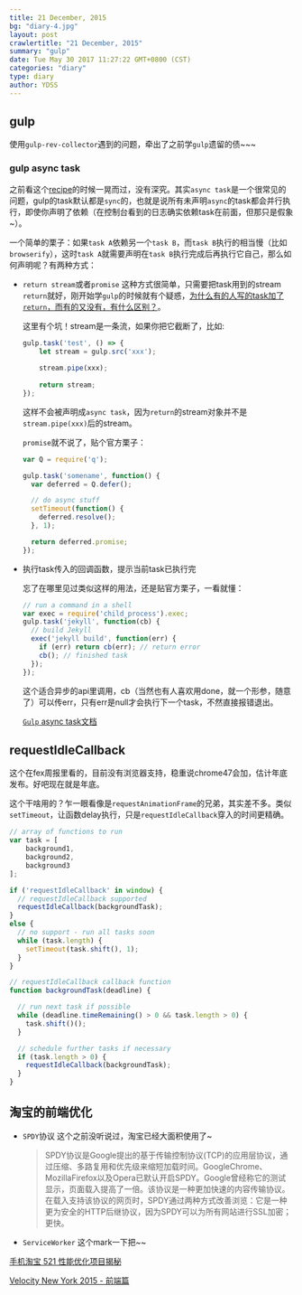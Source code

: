 ```yaml
---
title: 21 December, 2015
bg: "diary-4.jpg"
layout: post
crawlertitle: "21 December, 2015"
summary: "gulp"
date: Tue May 30 2017 11:27:22 GMT+0800 (CST)
categories: "diary"
type: diary
author: YDSS
---
```


## gulp
使用`gulp-rev-collector`遇到的问题，牵出了之前学`gulp`遗留的债~~~

### gulp async task
之前看这个[recipe](https://github.com/gulpjs/gulp/blob/master/docs/recipes/running-tasks-in-series.md)的时候一晃而过，没有深究。其实`async task`是一个很常见的问题，gulp的task默认都是`sync`的，也就是说所有未声明`async`的task都会并行执行，即使你声明了依赖（在控制台看到的日志确实依赖task在前面，但那只是假象~）。

一个简单的栗子：如果`task A`依赖另一个`task B`，而`task B`执行的相当慢（比如`browserify`），这时`task A`就需要声明在`task B`执行完成后再执行它自己，那么如何声明呢？有两种方式：

- `return stream`或者`promise`
	这种方式很简单，只需要把task用到的stream `return`就好，刚开始学`gulp`的时候就有个疑惑，[为什么有的人写的task加了`return`，而有的又没有，有什么区别？](http://stackoverflow.com/questions/21699146/gulp-js-task-return-on-src)。
	
	这里有个坑！stream是一条流，如果你把它截断了，比如:
	
	```js
	gulp.task('test', () => {
		let stream = gulp.src('xxx');
		
		stream.pipe(xxx);
		
		return stream;
	});
	```
	这样不会被声明成`async task`，因为`return`的stream对象并不是`stream.pipe(xxx)`后的stream。
	
	`promise`就不说了，贴个官方栗子：
	
	```js
	var Q = require('q');

	gulp.task('somename', function() {
	  var deferred = Q.defer();
	
	  // do async stuff
	  setTimeout(function() {
	    deferred.resolve();
	  }, 1);
	
	  return deferred.promise;
	});
	```
- 执行task传入的回调函数，提示当前task已执行完

	忘了在哪里见过类似这样的用法，还是贴官方栗子，一看就懂：
	
	```js
	// run a command in a shell
	var exec = require('child_process').exec;
	gulp.task('jekyll', function(cb) {
	  // build Jekyll
	  exec('jekyll build', function(err) {
	    if (err) return cb(err); // return error
	    cb(); // finished task
	  });
	});
	```
	这个适合异步的api里调用，cb（当然也有人喜欢用done，就一个形参，随意了）可以传err，只有err是null才会执行下一个task，不然直接报错退出。
	
	[`Gulp` async task文档](https://github.com/gulpjs/gulp/blob/master/docs/API.md#async-task-support)

## requestIdleCallback

这个在fex周报里看的，目前没有浏览器支持，稳重说chrome47会加，估计年底发布。好吧现在就是年底。

这个干啥用的？乍一眼看像是`requestAnimationFrame`的兄弟，其实差不多。类似`setTimeout`，让函数delay执行，只是`requestIdleCallback`穿入的时间更精确。

```js
// array of functions to run
var task = [
	background1,
	background2,
	background3
];

if ('requestIdleCallback' in window) {
  // requestIdleCallback supported
  requestIdleCallback(backgroundTask);
}
else {
  // no support - run all tasks soon
  while (task.length) {
  	setTimeout(task.shift(), 1);
  }
}

// requestIdleCallback callback function
function backgroundTask(deadline) {

  // run next task if possible
  while (deadline.timeRemaining() > 0 && task.length > 0) {
  	task.shift()();
  }

  // schedule further tasks if necessary
  if (task.length > 0) {
    requestIdleCallback(backgroundTask);
  }
}
```

## 淘宝的前端优化

- `SPDY`协议 这个之前没听说过，淘宝已经大面积使用了~

	> SPDY协议是Google提出的基于传输控制协议(TCP)的应用层协议，通过压缩、多路复用和优先级来缩短加载时间。GoogleChrome、MozillaFirefox以及Opera已默认开启SPDY。Google曾经称它的测试显示，页面载入提高了一倍。该协议是一种更加快速的内容传输协议。
在载入支持该协议的网页时，SPDY通过两种方式改善浏览：它是一种更为安全的HTTP后继协议，因为SPDY可以为所有网站进行SSL加密；更快。

- `ServiceWorker` 这个mark一下把~~

[手机淘宝 521 性能优化项目揭秘](http://mp.weixin.qq.com/s?__biz=MjM5MDE0Mjc4MA==&mid=401554928&idx=1&sn=abde4233ad87b6c7fb2e797b1902f5b6&scene=2&srcid=1206I2q9x0pFaJTh0gjOv9P5)

[Velocity New York 2015 - 前端篇](http://taobaofed.org/blog/2015/12/14/velocity-new-york-2015-frontend/)
